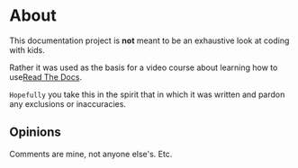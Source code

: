 
# About 

This documentation project is **not** 
meant to be an exhaustive look at coding
with kids.

Rather it was used as the basis 
for a video course about learning
how to use[Read The Docs](http://readthedocs.org).

`Hopefully` you take this in the spirit that 
in which it was written and pardon any 
exclusions or inaccuracies.

## Opinions
Comments are mine, not anyone else's.  Etc.